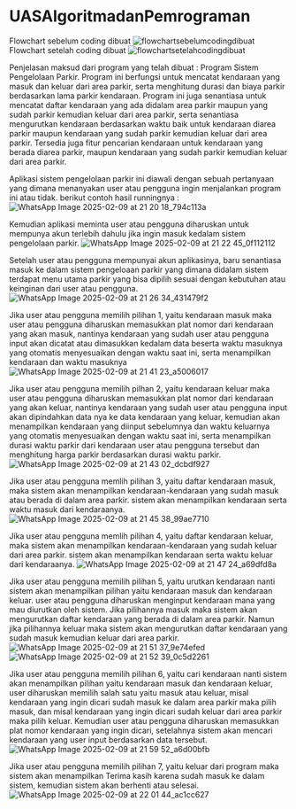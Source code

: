 # UASAlgoritmadanPemrograman

Flowchart sebelum coding dibuat
![flowchartsebelumcodingdibuat](https://github.com/user-attachments/assets/fe210b61-b28a-49bc-8e68-b4bb761eaca0)
Flowchart setelah coding dibuat
![flowchartsetelahcodingdibuat](https://github.com/user-attachments/assets/eb148496-1bd5-401e-9267-34285e3ea617)



Penjelasan maksud dari program yang telah dibuat :
Program Sistem Pengelolaan Parkir.
Program ini berfungsi untuk mencatat kendaraan yang masuk dan keluar dari area parkir, serta menghitung durasi dan biaya parkir berdasarkan lama parkir kendaraan.
Program ini juga senantiasa untuk mencatat daftar kendaraan yang ada didalam area parkir maupun yang sudah parkir kemudian keluar dari area parkir, serta senantiasa mengurutkan kendaraan berdasarkan waktu baik untuk kendaraan diarea parkir maupun kendaraan yang sudah parkir kemudian keluar dari area parkir. Tersedia juga fitur pencarian kendaraan untuk kendaraan yang berada diarea parkir, maupun kendaraan yang sudah parkir kemudian keluar dari area parkir.

Aplikasi sistem pengelolaan parkir ini diawali dengan sebuah pertanyaan yang dimana menanyakan user atau pengguna ingin menjalankan program ini atau tidak.
berikut contoh hasil runningnya : ![WhatsApp Image 2025-02-09 at 21 20 18_794c113a](https://github.com/user-attachments/assets/e821eb0e-9a20-45d4-bfff-67771f149864)

Kemudian aplikasi meminta user atau pengguna diharuskan untuk mempunya akun terlebih dahulu jika ingin masuk kedalam sistem pengelolaan parkir.
![WhatsApp Image 2025-02-09 at 21 22 45_0f112112](https://github.com/user-attachments/assets/2dd228de-2841-4bd6-8401-c616b2dc87c1)

Setelah user atau pengguna mempunyai akun aplikasinya, baru senantiasa masuk ke dalam sistem pengeloaan parkir yang dimana didalam sistem terdapat menu utama parkir yang bisa dipilih sesuai dengan kebutuhan atau keinginan dari user atau pengguna.
![WhatsApp Image 2025-02-09 at 21 26 34_431479f2](https://github.com/user-attachments/assets/93249160-862c-4e42-811e-793d9711837f)

Jika user atau pengguna memilih pilihan 1, yaitu kendaraan masuk maka user atau pengguna diharuskan memasukkan plat nomor dari kendaraan yang akan masuk, nantinya kendaraan yang sudah user atau pengguna input akan dicatat atau dimasukkan kedalam data beserta waktu masuknya yang otomatis menyesuaikan dengan waktu saat ini, serta menampilkan kendaraan dan waktu masuknya
![WhatsApp Image 2025-02-09 at 21 41 23_a5006017](https://github.com/user-attachments/assets/66293e30-828a-4243-8426-e8be0c39cc41)


Jika user atau pengguna memilih pilhan 2, yaitu kendaraan keluar maka user atau pengguna diharuskan memasukkan plat nomor dari kendaraan yang akan keluar, nantinya kendaraan yang sudah user atau pengguna input akan dipindahkan data nya ke data kendaraan yang keluar, kemudian akan menampilkan kendaraan yang diinput sebelumnya dan waktu keluarnya yang otomatis menyesuaikan dengan waktu saat ini, serta menampilkan durasi waktu parkir dari kendaraan user atau pengguna tersebut dan menghitung harga parkir berdasarkan durasi waktu parkir.
![WhatsApp Image 2025-02-09 at 21 43 02_dcbdf927](https://github.com/user-attachments/assets/d93c0dc0-ea8a-4f9f-8769-e643213b383d)

Jika user atau pengguna memlih pilihan 3, yaitu daftar kendaraan masuk, maka sistem akan menampilkan kendaraan-kendaraan yang sudah masuk atau berada di dalam area parkir. sistem akan menampilkan kendaraan serta waktu masuk dari kendaraanya.
![WhatsApp Image 2025-02-09 at 21 45 38_99ae7710](https://github.com/user-attachments/assets/7817c79e-de0d-4aaa-9a47-acb791f2d9a3)

Jika user atau pengguna memlih pilihan 4, yaitu daftar kendaraan keluar, maka sistem akan menampilkan kendaraan-kendaraan yang sudah keluar dari area parkir. sistem akan menampilkan kendaraan serta waktu keluar dari kendaraanya.
![WhatsApp Image 2025-02-09 at 21 47 24_a69dfd8a](https://github.com/user-attachments/assets/7e0f346e-788d-4e56-839f-bb87536623a4)

Jika user atau pengguna memilih pilihan 5, yaitu urutkan kendaraan nanti sistem akan menampilkan pilihan yaitu kendaraan masuk dan kendaraan keluar. user atau pengguna diharuskan menginput kendaraan mana yang mau diurutkan oleh sistem. Jika pilihannya masuk maka sistem akan mengurutkan daftar kendaraan yang berada di dalam area parkir. Namun jika pilihannya keluar maka sistem akan mengurutkan daftar kendaraan yang sudah masuk kemudian keluar dari area parkir.
![WhatsApp Image 2025-02-09 at 21 51 37_9e74efed](https://github.com/user-attachments/assets/36e16ace-87e3-4226-a823-b286b129d484)
![WhatsApp Image 2025-02-09 at 21 52 39_0c5d2261](https://github.com/user-attachments/assets/00004938-e621-499f-bee4-c817b4fc7b07)

Jika user atau pengguna memilih pilihan 6, yaitu cari kendaraan nanti sistem akan menampilkan pilihan yaitu kendaraan masuk dan kendaraan keluar, user diharuskan memilih salah satu yaitu masuk atau keluar, misal kendaraan yang ingin dicari sudah masuk ke dalam area parkir maka pilih masuk, dan misal kendaraan yang ingin dicari sudah keluar dari area parkir maka pilih keluar. Kemudian user atau pengguna diharuskan memasukkan plat nomor kendaraan yang ingin dicari, setelahnya sistem akan mencari kendaraan yang user input berdasarkan data tersebut.
![WhatsApp Image 2025-02-09 at 21 59 52_a6d00bfb](https://github.com/user-attachments/assets/29007695-4e90-4836-b6e6-031b753dca17)

Jika user atau pengguna memilih pilihan 7, yaitu keluar dari program maka sistem akan menampilkan Terima kasih karena sudah masuk ke dalam sistem, kemudian sistem akan berhenti atau selesai.
![WhatsApp Image 2025-02-09 at 22 01 44_ac1cc627](https://github.com/user-attachments/assets/e2cb330a-e98d-4f27-a119-e2bae7acffc7)













